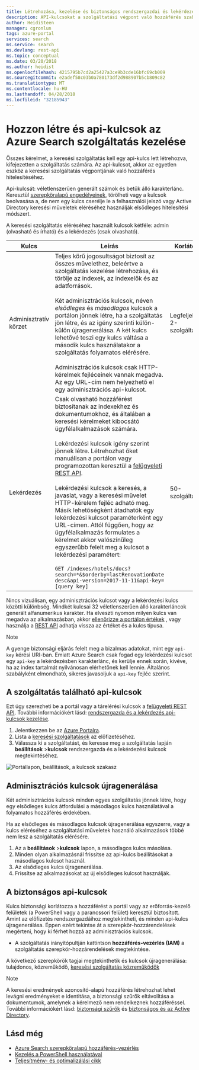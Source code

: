 ```yaml
---
title: Létrehozása, kezelése és biztonságos rendszergazdai és lekérdezés api-kulcsot az Azure Search |} Microsoft Docs
description: API-kulcsokat a szolgáltatási végpont való hozzáférés szabályozása. Adminisztrációs kulcsok írási hozzáférést. Lekérdezési kulcsok a csak olvasási hozzáféréssel is létrehozható.
author: HeidiSteen
manager: cgronlun
tags: azure-portal
services: search
ms.service: search
ms.devlang: rest-api
ms.topic: conceptual
ms.date: 03/20/2018
ms.author: heidist
ms.openlocfilehash: 4215795b7cd2a25427a3ce9b3cde16bfc69cb009
ms.sourcegitcommit: e2adef58c03b0a780173df2d988907b5cb809c82
ms.translationtype: MT
ms.contentlocale: hu-HU
ms.lasthandoff: 04/28/2018
ms.locfileid: "32185943"
---
```

# <a name="create-and-manage-api-keys-for-an-azure-search-service"></a>Hozzon létre és api-kulcsok az Azure Search szolgáltatás kezelése

Összes kérelmet, a keresési szolgáltatás kell egy api-kulcs lett létrehozva, kifejezetten a szolgáltatás számára. Az api-kulcsot, akkor az egyetlen eszköz a keresési szolgáltatás végpontjának való hozzáférés hitelesítéséhez. 

Api-kulcsát: véletlenszerűen generált számok és betűk álló karakterlánc. Keresztül [szerepköralapú engedélyeinek](search-security-rbac.md), törölheti vagy a kulcsok beolvasása a, de nem egy kulcs cserélje le a felhasználói jelszó vagy Active Directory keresési műveletek eléréséhez használják elsődleges hitelesítési módszert. 

A keresési szolgáltatás eléréséhez használt kulcsok kétféle: admin (olvasható és írható) és a lekérdezés (csak olvasható).

|Kulcs|Leírás|Korlátok|  
|---------|-----------------|------------|  
|Adminisztratív körzet|Teljes körű jogosultságot biztosít az összes művelethez, beleértve a szolgáltatás kezelése létrehozása, és törölje az indexek, az indexelők és az adatforrások.<br /><br /> Két adminisztrációs kulcsok, néven *elsődleges* és *másodlagos* kulcsok a portálon jönnek létre, ha a szolgáltatás jön létre, és az igény szerinti külön-külön újragenerálása. A két kulcs lehetővé teszi egy kulcs váltása a második kulcs használatakor a szolgáltatás folyamatos elérésére.<br /><br /> Adminisztrációs kulcsok csak HTTP-kérelmek fejléceinek vannak megadva. Az egy URL-cím nem helyezhető el egy adminisztrációs api-kulcsot.|Legfeljebb 2-szolgáltatás|  
|Lekérdezés|Csak olvasható hozzáférést biztosítanak az indexekhez és dokumentumokhoz, és általában a keresési kérelmeket kibocsátó ügyfélalkalmazások számára.<br /><br /> Lekérdezési kulcsok igény szerint jönnek létre. Létrehozhat őket manuálisan a portálon vagy programozottan keresztül a [felügyeleti REST API](https://docs.microsoft.com/rest/api/searchmanagement/).<br /><br /> Lekérdezési kulcsok a keresés, a javaslat, vagy a keresési művelet HTTP-kérelem fejléc adható meg. Másik lehetőségként átadhatók egy lekérdezési kulcsot paraméterként egy URL-címen. Attól függően, hogy az ügyfélalkalmazás formulates a kérelmet akkor valószínűleg egyszerűbb felelt meg a kulcsot a lekérdezési paramétert:<br /><br /> `GET /indexes/hotels/docs?search=*&$orderby=lastRenovationDate desc&api-version=2017-11-11&api-key=[query key]`|50-szolgáltatás|  

 Nincs vizuálisan, egy adminisztrációs kulcsot vagy a lekérdezési kulcs közötti különbség. Mindkét kulcsai 32 véletlenszerűen álló karakterláncok generált alfanumerikus karakter. Ha elveszti nyomon milyen kulcs van megadva az alkalmazásban, akkor [ellenőrizze a portálon értékek](https://portal.azure.com) , vagy használja a [REST API](https://docs.microsoft.com/rest/api/searchmanagement/) adhatja vissza az értéket és a kulcs típusa.  

> [!NOTE]  
>  A gyenge biztonsági eljárás felelt meg a bizalmas adatokat, mint egy `api-key` kérési URI-ban. Emiatt Azure Search csak fogad egy lekérdezési kulcsot egy `api-key` a lekérdezésben karakterlánc, és kerülje ennek során, kivéve, ha az index tartalmát nyilvánosan elérhetőnek kell lennie. Általános szabályként elmondható, sikeres javasoljuk a `api-key` fejléc szerint.  

## <a name="find-api-keys-for-your-service"></a>A szolgáltatás található api-kulcsok

Ezt úgy szerezheti be a portál vagy a tárelérési kulcsok a [felügyeleti REST API](https://docs.microsoft.com/rest/api/searchmanagement/). További információkért lásd: [rendszergazda és a lekérdezés api-kulcsok kezelése](search-security-api-keys.md).

1. Jelentkezzen be az [Azure Portalra](https://portal.azure.com).
2. Lista a [keresési szolgáltatások](https://portal.azure.com/#blade/HubsExtension/BrowseResourceBlade/resourceType/Microsoft.Search%2FsearchServices) az előfizetéséhez.
3. Válassza ki a szolgáltatást, és keresse meg a szolgáltatás lapján **beállítások** >**kulcsok** rendszergazda és a lekérdezési kulcsok megtekintéséhez.

![Portállapon, beállítások, a kulcsok szakasz](media/search-security-overview/settings-keys.png)

## <a name="regenerate-admin-keys"></a>Adminisztrációs kulcsok újragenerálása

Két adminisztrációs kulcsok minden egyes szolgáltatás jönnek létre, hogy egy elsődleges kulcs átfordulási a másodlagos kulcs használatával a folyamatos hozzáférés érdekében.

Ha az elsődleges és másodlagos kulcsok újragenerálása egyszerre, vagy a kulcs eléréséhez a szolgáltatási műveletek használó alkalmazások többé nem lesz a szolgáltatás elérésére.

1. Az a **beállítások** >**kulcsok** lapon, a másodlagos kulcs másolása.
2. Minden olyan alkalmazásnál frissítse az api-kulcs beállításokat a másodlagos kulcsot használ.
3. Az elsődleges kulcs újragenerálása.
4. Frissítse az alkalmazásokat az új elsődleges kulcsot használják.

## <a name="secure-api-keys"></a>A biztonságos api-kulcsok
Kulcs biztonsági korlátozza a hozzáférést a portál vagy az erőforrás-kezelő felületek (a PowerShell vagy a parancssori felület) keresztül biztosított. Amint az előfizetés rendszergazdáihoz megtekintheti, és minden api-kulcs újragenerálása. Éppen ezért tekintse át a szerepkör-hozzárendelések megérteni, hogy ki férhet hozzá az adminisztrációs kulcsok.

+ A szolgáltatás irányítópultján kattintson **hozzáférés-vezérlés (IAM)** a szolgáltatás szerepkör-hozzárendelések megtekintése.

A következő szerepkörök tagjai megtekinthetik és kulcsok újragenerálása: tulajdonos, közreműködő, [keresési szolgáltatás közreműködők](https://docs.microsoft.com/azure/role-based-access-control/built-in-roles#search-service-contributor)

> [!Note]
> A keresési eredmények azonosító-alapú hozzáférés létrehozhat lehet levágni eredményeket e identitása, a biztonsági szűrők eltávolítása a dokumentumok, amelynek a kérelmező nem rendelkeznek hozzáféréssel. További információkért lásd: [biztonsági szűrők](search-security-trimming-for-azure-search.md) és [biztonságos és az Active Directory](search-security-trimming-for-azure-search-with-aad.md).

## <a name="see-also"></a>Lásd még

+ [Azure Search szerepköralapú hozzáférés-vezérlés](search-security-rbac.md)
+ [Kezelés a PowerShell használatával](search-manage-powershell.md) 
+ [Teljesítmény- és optimalizálási cikk](search-performance-optimization.md)